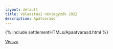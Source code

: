 ```yaml
---
layout: default
title: Választási névjegyzék 2022
description: Apátvarasd
---
```


{% include settlementHTMLs/Apaatvarasd.html %}

[Vissza](../)